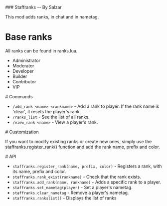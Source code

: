### Staffranks -- By Salzar

This mod adds ranks, in chat and in nametag.


# Base ranks

All ranks can be found in ranks.lua.

* Administrator
* Moderator
* Developer
* Builder
* Contributor
* VIP

# Commands

* `/add_rank <name> <rankname>` - Add a rank to player. If the rank name is 'clear', it resets the player's rank.
* `/ranks_list` - See the list of all ranks.
* `/view_rank <name>` - View a player's rank.

# Customization

If you want to modify existing ranks or create new ones, simply use the staffranks.register_rank() function and add the rank name, prefix and color.

# API

* `staffranks.register_rank(name, prefix, color)` - Registers a rank, with its name, prefix and color.
* `staffranks.rank_exist(rankname)` - Check that the rank exists.
* `staffranks.add_rank(name, rankname)` - Adds a specific rank to a player.
* `staffranks.set_nametag(player)` - Set a player's nametag.
* `staffranks.clear_nametag` - Remove a player's nametag.
* `staffranks.rankslist()` - Displays the list of ranks